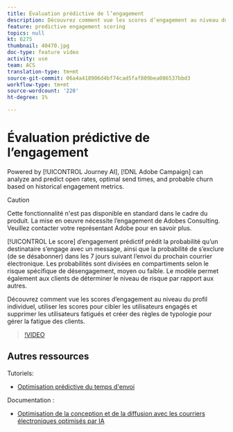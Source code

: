 ```yaml
---
title: Évaluation prédictive de l’engagement
description: Découvrez comment vue les scores d’engagement au niveau du profil individuel, utiliser les scores pour cibler les utilisateurs engagés et supprimer les utilisateurs fatigués et créer des règles de typologie pour gérer la fatigue des clients.
feature: predictive engagement scoring
topics: null
kt: 6275
thumbnail: 40470.jpg
doc-type: feature video
activity: use
team: ACS
translation-type: tm+mt
source-git-commit: 06a4a418906d4bf74cad5faf809bea086537bbd3
workflow-type: tm+mt
source-wordcount: '220'
ht-degree: 1%

---
```



# Évaluation prédictive de l’engagement

Powered by [!UICONTROL Journey AI], [!DNL Adobe Campaign] can analyze and predict open rates, optimal send times, and probable churn based on historical engagement metrics.

>[!CAUTION]
>Cette fonctionnalité n&#39;est pas disponible en standard dans le cadre du produit. La mise en oeuvre nécessite l’engagement de Adobes Consulting. Veuillez contacter votre représentant Adobe pour en savoir plus.

[!UICONTROL Le score] d’engagement prédictif prédit la probabilité qu’un destinataire s’engage avec un message, ainsi que la probabilité de s’exclure (de se désabonner) dans les 7 jours suivant l’envoi du prochain courrier électronique. Les probabilités sont divisées en compartiments selon le risque spécifique de désengagement, moyen ou faible. Le modèle permet également aux clients de déterminer le niveau de risque par rapport aux autres.

Découvrez comment vue les scores d’engagement au niveau du profil individuel, utiliser les scores pour cibler les utilisateurs engagés et supprimer les utilisateurs fatigués et créer des règles de typologie pour gérer la fatigue des clients.

>[!VIDEO](https://video.tv.adobe.com/v/40470?quality=12)

## Autres ressources

Tutoriels:

* [Optimisation prédictive du temps d&#39;envoi](predictive-send-time-optimization.md)

Documentation :

* [Optimisation de la conception et de la diffusion avec les courriers électroniques optimisés par IA](https://docs.adobe.com/help/en/campaign-standard/using/testing-and-sending/preparing-and-testing-messages/predictive.html)
